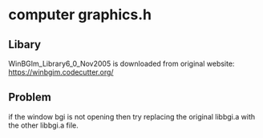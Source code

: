 # computer graphics.h
##  Libary
  WinBGIm_Library6_0_Nov2005 is downloaded from original website:
  https://winbgim.codecutter.org/
  
## Problem
  if the window bgi is not opening then try replacing the original libbgi.a with the other libbgi.a file.
